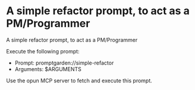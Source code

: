 # A simple refactor prompt, to act as a PM/Programmer

A simple refactor prompt, to act as a PM/Programmer

Execute the following prompt:
- Prompt: promptgarden://simple-refactor
- Arguments: $ARGUMENTS

Use the opun MCP server to fetch and execute this prompt.
